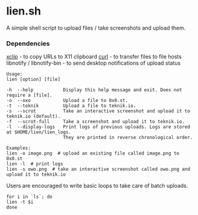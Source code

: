 # lien.sh

A simple shell script to upload files / take screenshots and upload them.

### Dependencies

[xclip](https://github.com/astrand/xclip) - to copy URLs to X11 clipboard
[curl](https://curl.haxx.se/) - to transfer files to file hosts
libnotify / libnotify-bin - to send desktop notifications of upload status

```
Usage:
lien [option] [file]

-h  --help           Display this help message and exit. Does not require a [file].
-o  --oxo            Upload a file to 0x0.st.
-t  --teknik         Upload a file to teknik.io.
-s  --scrot          Take an interactive screenshot and upload it to teknik.io (default).
-f  --scrot-full     Take a screenshot and upload it to teknik.io.
-l  --display-logs   Print logs of previous uploads. Logs are stored at $HOME/lien/lien_logs.
                     They are printed in reverse chronological order.

Examples:
lien -o image.png  # upload an existing file called image.png to 0x0.st
lien -l  # print logs
lien -s owo.png  # take an interactive screenshot called owo.png and upload it to teknik.io
```

Users are encouraged to write basic loops to take care of batch uploads.

```shell
for i in `ls`; do
lien -t $i
done
```
